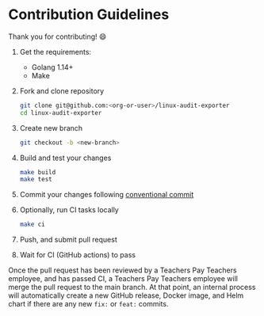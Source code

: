 Contribution Guidelines
=======================

Thank you for contributing! :smile:

 1. Get the requirements:

    * Golang 1.14+
    * Make

 2. Fork and clone repository
    
    ```sh
    git clone git@github.com:<org-or-user>/linux-audit-exporter
    cd linux-audit-exporter
    ```

 3. Create new branch

    ```sh
    git checkout -b <new-branch>
    ```

 4. Build and test your changes

    ```sh
    make build
    make test
    ```

 5. Commit your changes following [conventional commit](https://www.conventionalcommits.org/en/v1.0.0/)

 6. Optionally, run CI tasks locally

    ```sh
    make ci
    ```

 7. Push, and submit pull request

 8. Wait for CI (GitHub actions) to pass

Once the pull request has been reviewed by a Teachers Pay Teachers employee,
and has passed CI, a Teachers Pay Teachers employee will merge the pull request to the
main branch. At that point, an internal process will automatically create a new
GitHub release, Docker image, and Helm chart if there are any new `fix:` or
`feat:` commits.

